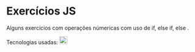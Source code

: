 # Exercícios JS

Alguns exercícios com operações númericas com uso de if, else if, else .

Tecnologias usadas: <a href="https://developer.mozilla.org/en-US/docs/Web/JavaScript" title="JavaScript"><img src="https://github.com/get-icon/geticon/raw/master/icons/javascript.svg" alt="JavaScript" width="21px" height="21px"></a>
